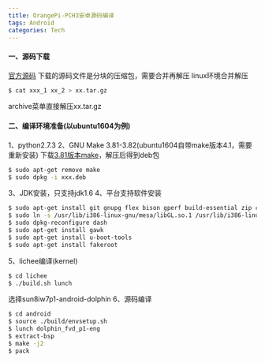 ```yaml
---
title: OrangePi-PCH3安卓源码编译
tags: Android
categories: Tech
---
```

#### 一、源码下载
[官方源码][1]
下载的源码文件是分块的压缩包，需要合并再解压
linux环境合并解压
``` bash
$ cat xxx_1 xx_2 > xx.tar.gz
```
archive菜单直接解压xx.tar.gz

#### 二、编译环境准备(以ubuntu1604为例)
1、python2.7.3
2、GNU Make 3.81-3.82(ubuntu1604自带make版本4.1，需要重新安装)
下载[3.81版本make][2]，解压后得到deb包
``` bash
$ sudo apt-get remove make
$ sudo dpkg -i xxx.deb
```
3、JDK安装，只支持jdk1.6
4、平台支持软件安装
``` bash
$ sudo apt-get install git gnupg flex bison gperf build-essential zip curl libc6-dev libncurses5-dev:i386 x11proto-core-dev libx11-dev:i386 libreadline6-dev:i386 libgl1-mesa-glx:i386 libgl1-mesa-dev g++-multilib mingw32 tofrodos python-markdown libxml2-utils xsltproc zlib1g-dev:i386
$ sudo ln -s /usr/lib/i386-linux-gnu/mesa/libGL.so.1 /usr/lib/i386-linux-gnu/libGL.so
$ sudo dpkg-reconfigure dash
$ sudo apt-get install gawk
$ sudo apt-get install u-boot-tools
$ sudo apt-get install fakeroot
```
5、lichee编译(kernel)
``` bash
$ cd lichee
$ ./build.sh lunch
```
选择sun8iw7p1-android-dolphin
6、源码编译
``` bash
$ cd android
$ source ./build/envsetup.sh
$ lunch dolphin_fvd_p1-eng
$ extract-bsp
$ make -j2
$ pack
```

[1]: http://www.orangepi.cn/downloadresourcescn/orangepipc/oragepipc_e3edd0dd47da54c0b8f7aa2230.html
[2]: http://mirrors.ustc.edu.cn/gnu/make/